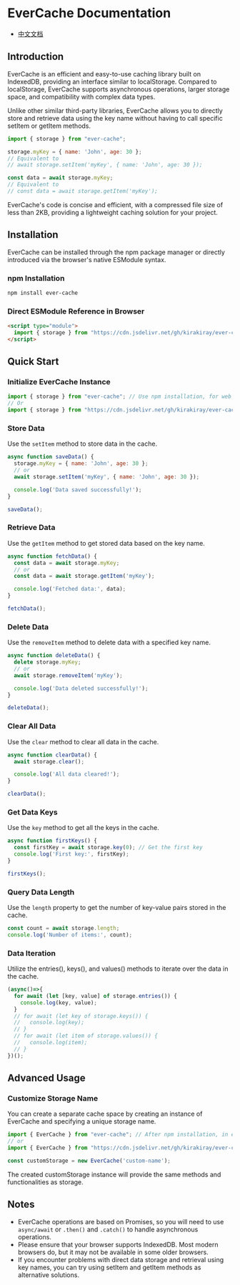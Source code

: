 # EverCache Documentation

- [中文文档](./docs/cn.md)

## Introduction

EverCache is an efficient and easy-to-use caching library built on IndexedDB, providing an interface similar to localStorage. Compared to localStorage, EverCache supports asynchronous operations, larger storage space, and compatibility with complex data types.

Unlike other similar third-party libraries, EverCache allows you to directly store and retrieve data using the key name without having to call specific setItem or getItem methods.

```javascript
import { storage } from "ever-cache";

storage.myKey = { name: 'John', age: 30 };
// Equivalent to
// await storage.setItem('myKey', { name: 'John', age: 30 });

const data = await storage.myKey;
// Equivalent to
// const data = await storage.getItem('myKey');
```

EverCache's code is concise and efficient, with a compressed file size of less than 2KB, providing a lightweight caching solution for your project.

## Installation

EverCache can be installed through the npm package manager or directly introduced via the browser's native ESModule syntax.

### npm Installation

```bash
npm install ever-cache
```

### Direct ESModule Reference in Browser

```html
<script type="module">
  import { storage } from "https://cdn.jsdelivr.net/gh/kirakiray/ever-cache/src/main.min.js"; 
</script>
```

## Quick Start

### Initialize EverCache Instance

```javascript
import { storage } from "ever-cache"; // Use npm installation, for web projects in environments supporting nodejs
// Or
import { storage } from "https://cdn.jsdelivr.net/gh/kirakiray/ever-cache/src/main.min.js";  // Use browser's ESModule feature
```

### Store Data

Use the `setItem` method to store data in the cache.

```javascript
async function saveData() {
  storage.myKey = { name: 'John', age: 30 };
  // or 
  await storage.setItem('myKey', { name: 'John', age: 30 });

  console.log('Data saved successfully!');
}

saveData();
```

### Retrieve Data

Use the `getItem` method to get stored data based on the key name.

```javascript
async function fetchData() {
  const data = await storage.myKey;
  // or
  const data = await storage.getItem('myKey');

  console.log('Fetched data:', data);
}

fetchData();
```

### Delete Data

Use the `removeItem` method to delete data with a specified key name.

```javascript
async function deleteData() {
  delete storage.myKey;
  // or
  await storage.removeItem('myKey');

  console.log('Data deleted successfully!');
}

deleteData();
```

### Clear All Data

Use the `clear` method to clear all data in the cache.

```javascript
async function clearData() {
  await storage.clear();

  console.log('All data cleared!');
}

clearData();
```

### Get Data Keys

Use the `key` method to get all the keys in the cache.

```javascript
async function firstKeys() {
  const firstKey = await storage.key(0); // Get the first key
  console.log('First key:', firstKey);
}

firstKeys();
```

### Query Data Length

Use the `length` property to get the number of key-value pairs stored in the cache.

```javascript
const count = await storage.length;
console.log('Number of items:', count);
```

### Data Iteration

Utilize the entries(), keys(), and values() methods to iterate over the data in the cache.

```javascript
(async()=>{
  for await (let [key, value] of storage.entries()) {
    console.log(key, value);
  }
  // for await (let key of storage.keys()) {
  //   console.log(key);
  // }
  // for await (let item of storage.values()) {
  //   console.log(item);
  // }
})();
```

## Advanced Usage

### Customize Storage Name

You can create a separate cache space by creating an instance of EverCache and specifying a unique storage name.

```javascript
import { EverCache } from "ever-cache"; // After npm installation, in environments with nodejs packagers
// or
import { EverCache } from "https://cdn.jsdelivr.net/gh/kirakiray/ever-cache/src/main.min.js";  // Use browser's native ESModule

const customStorage = new EverCache('custom-name');
```

The created customStorage instance will provide the same methods and functionalities as storage.

## Notes

- EverCache operations are based on Promises, so you will need to use `async/await` or `.then()` and `.catch()` to handle asynchronous operations.
- Please ensure that your browser supports IndexedDB. Most modern browsers do, but it may not be available in some older browsers.
- If you encounter problems with direct data storage and retrieval using key names, you can try using setItem and getItem methods as alternative solutions.